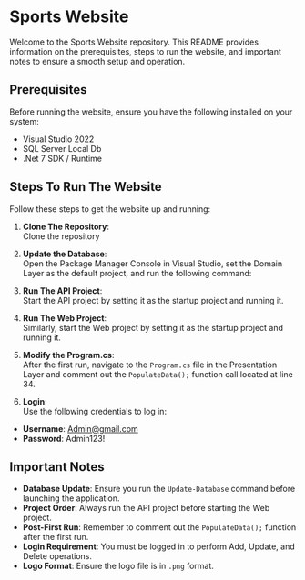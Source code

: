 # Sports Website

Welcome to the Sports Website repository. This README provides information on the prerequisites, steps to run the website, and important notes to ensure a smooth setup and operation.

## Prerequisites

Before running the website, ensure you have the following installed on your system:

- Visual Studio 2022
- SQL Server Local Db
- .Net 7 SDK / Runtime

## Steps To Run The Website

Follow these steps to get the website up and running:

1. **Clone The Repository**:  
   Clone the repository 

2. **Update the Database**:  
   Open the Package Manager Console in Visual Studio, set the Domain Layer as the default project, and run the following command:  

3. **Run The API Project**:  
Start the API project by setting it as the startup project and running it.

4. **Run The Web Project**:  
Similarly, start the Web project by setting it as the startup project and running it.

5. **Modify the Program.cs**:  
After the first run, navigate to the `Program.cs` file in the Presentation Layer and comment out the `PopulateData();` function call located at line 34.

6. **Login**:  
Use the following credentials to log in:
- **Username**: Admin@gmail.com
- **Password**: Admin123!

## Important Notes

- **Database Update**: Ensure you run the `Update-Database` command before launching the application.
- **Project Order**: Always run the API project before starting the Web project.
- **Post-First Run**: Remember to comment out the `PopulateData();` function after the first run.
- **Login Requirement**: You must be logged in to perform Add, Update, and Delete operations.
- **Logo Format**: Ensure the logo file is in `.png` format.


